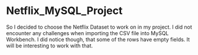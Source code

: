 # Netflix_MySQL_Project

So I decided to choose the Netflix Dataset to work on in my project. I did not encounter any challenges when importing the CSV file into MySQL Workbench. I did notice though, that some of the rows have empty fields. It will be interesting to work with that.
